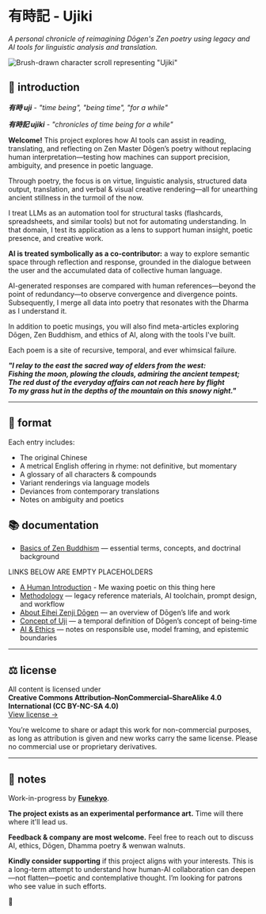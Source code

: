 # 有時記 - Ujiki
*A personal chronicle of reimagining Dōgen's Zen poetry using legacy and AI tools for linguistic analysis and translation.*

![Brush-drawn character scroll representing "Ujiki"](https://github.com/user-attachments/assets/62796452-9db6-4c23-8bf8-8fb1776b280e)


## 🌸 introduction

***有時 uji*** - *"time being", "being time", "for a while"*

***有時記 ujiki*** - *"chronicles of time being for a while"*

**Welcome!** This project explores how AI tools can assist in reading, translating, and reflecting on Zen Master Dōgen’s poetry without replacing human interpretation—testing how machines can support precision, ambiguity, and presence in poetic language. 

Through poetry, the focus is on virtue, linguistic analysis, structured data output, translation, and verbal & visual creative rendering—all for unearthing ancient stillness in the turmoil of the now.

I treat LLMs as an automation tool for structural tasks (flashcards, spreadsheets, and similar tools) but not for automating understanding. In that domain, I test its application as a lens to support human insight, poetic presence, and creative work.

**AI is treated symbolically as a co-contributor:** a way to explore semantic space through reflection and response, grounded in the dialogue between the user and the accumulated data of collective human language.

AI-generated responses are compared with human references—beyond the point of redundancy—to observe convergence and divergence points. Subsequently, I merge all data into poetry that resonates with the Dharma as I understand it.

In addition to poetic musings, you will also find meta-articles exploring Dōgen, Zen Buddhism, and ethics of AI, along with the tools I've built. 

Each poem is a site of recursive, temporal, and ever whimsical failure.

***"I relay to the east the sacred way of elders from the west:*  
*Fishing the moon, plowing the clouds, admiring the ancient tempest;*  
*The red dust of the everyday affairs can not reach here by flight*  
*To my grass hut in the depths of the mountain on this snowy night."***

---

## 📄 format

Each entry includes:

- The original Chinese
- A metrical English offering in rhyme: not definitive, but momentary
- A glossary of all characters & compounds
- Variant renderings via language models
- Deviances from contemporary translations
- Notes on ambiguity and poetics

## 📚 documentation

- [Basics of Zen Buddhism](https://github.com/Funekyo/Ujiki/blob/main/Documents/Basics%20of%20Zen%20Buddhism.md) — essential terms, concepts, and doctrinal background

LINKS BELOW ARE EMPTY PLACEHOLDERS

- [A Human Introduction](https://github.com/Funekyo/Ujiki/blob/main/Documents/A%20Human%20Introduction) - Me waxing poetic on this thing here
- [Methodology](https://github.com/Funekyo/Ujiki/blob/main/Documents/Methodology) — legacy reference materials, AI toolchain, prompt design, and workflow  
- [About Eihei Zenji Dōgen](https://github.com/Funekyo/Ujiki/blob/main/Documents/About%20Eihei%20Zenji%20D%C5%8Dgen) — an overview of Dōgen’s life and work
- [Concept of Uji](https://github.com/Funekyo/Ujiki/blob/main/Documents/Concept%20of%20Uji) — a temporal definition of Dōgen’s concept of being-time
- [AI & Ethics](https://github.com/Funekyo/Ujiki/blob/main/Documents/AI%20%26%20Ethics) — notes on responsible use, model framing, and epistemic boundaries

---

## ⚖️ license

All content is licensed under  
**Creative Commons Attribution–NonCommercial–ShareAlike 4.0 International (CC BY-NC-SA 4.0)**  
[View license →](https://creativecommons.org/licenses/by-nc-sa/4.0/)

You’re welcome to share or adapt this work for non-commercial purposes, as long as attribution is given and new works carry the same license. Please no commercial use or proprietary derivatives.

---

## 📝 notes

Work-in-progress by **[Funekyo](link)**.

**The project exists as an experimental performance art.** Time will there where it'll lead us.  

**Feedback & company are most welcome.** Feel free to reach out to discuss AI, ethics, Dōgen, Dhamma poetry & wenwan walnuts.

**Kindly consider supporting** if this project aligns with your interests. This is a long-term attempt to understand how human-AI collaboration can deepen—not flatten—poetic and contemplative thought. I’m looking for patrons who see value in such efforts.

🌸
